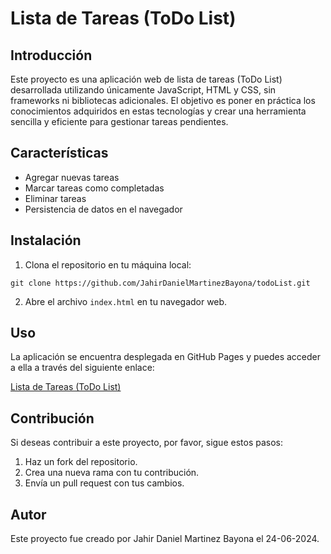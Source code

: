 # Lista de Tareas (ToDo List)

## Introducción

Este proyecto es una aplicación web de lista de tareas (ToDo List) desarrollada utilizando únicamente JavaScript, HTML y CSS, sin frameworks ni bibliotecas adicionales. El objetivo es poner en práctica los conocimientos adquiridos en estas tecnologías y crear una herramienta sencilla y eficiente para gestionar tareas pendientes.

## Características

- Agregar nuevas tareas
- Marcar tareas como completadas
- Eliminar tareas
- Persistencia de datos en el navegador

## Instalación

1. Clona el repositorio en tu máquina local:

```
git clone https://github.com/JahirDanielMartinezBayona/todoList.git
```

2. Abre el archivo `index.html` en tu navegador web.

## Uso

La aplicación se encuentra desplegada en GitHub Pages y puedes acceder a ella a través del siguiente enlace:

[Lista de Tareas (ToDo List)](https://jahirdanielmartinezbayona.github.io/todoList/)

## Contribución

Si deseas contribuir a este proyecto, por favor, sigue estos pasos:

1. Haz un fork del repositorio.
2. Crea una nueva rama con tu contribución.
3. Envía un pull request con tus cambios.

## Autor

Este proyecto fue creado por Jahir Daniel Martinez Bayona el 24-06-2024.